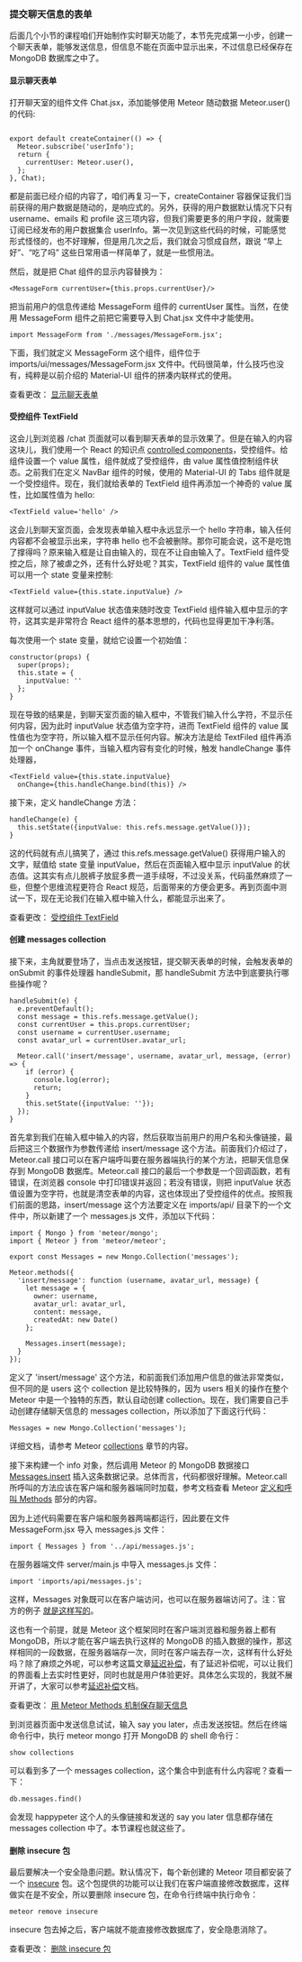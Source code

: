 ### 提交聊天信息的表单

后面几个小节的课程咱们开始制作实时聊天功能了，本节先完成第一小步，创建一个聊天表单，能够发送信息，但信息不能在页面中显示出来，不过信息已经保存在 MongoDB 数据库之中了。

#### 显示聊天表单

打开聊天室的组件文件 Chat.jsx，添加能够使用 Meteor 随动数据 Meteor.user() 的代码:

```

export default createContainer(() => {
  Meteor.subscribe('userInfo');
  return {
    currentUser: Meteor.user(),
  };
}, Chat);

```
都是前面已经介绍的内容了，咱们再复习一下，createContainer 容器保证我们当前获得的用户数据是随动的，是响应式的。另外，获得的用户数据默认情况下只有 username、emails 和 profile 这三项内容，但我们需要更多的用户字段，就需要订阅已经发布的用户数据集合 userInfo。第一次见到这些代码的时候，可能感觉形式怪怪的，也不好理解，但是用几次之后，我们就会习惯成自然，跟说 “早上好”、“吃了吗” 这些日常用语一样简单了，就是一些惯用法。

然后，就是把 Chat 组件的显示内容替换为：

```
<MessageForm currentUser={this.props.currentUser}/>

```
把当前用户的信息传递给 MessageForm 组件的 currentUser 属性。当然，在使用 MessageForm 组件之前把它需要导入到 Chat.jsx 文件中才能使用。

```
import MessageForm from './messages/MessageForm.jsx';

```
下面，我们就定义 MessageForm 这个组件，组件位于 imports/ui/messages/MessageForm.jsx 文件中。代码很简单，什么技巧也没有，纯粹是以前介绍的 Material-UI 组件的拼凑内联样式的使用。

查看更改： [显示聊天表单](https://coding.net/u/happypeter/p/meteor-react-bird-demo/git/commit/cf44a503ff85f32aae2aa00eff6ae06456f22d27)

#### 受控组件 TextField

这会儿到浏览器 /chat 页面就可以看到聊天表单的显示效果了。但是在输入的内容这块儿，我们使用一个 React 的知识点 [controlled components](https://facebook.github.io/react/docs/forms.html#controlled-components)，受控组件。给组件设置一个 value 属性，组件就成了受控组件，由 value 属性值控制组件状态。之前我们在定义 NavBar 组件的时候，使用的 Material-UI 的 Tabs 组件就是一个受控组件。现在，我们就给表单的 TextField 组件再添加一个神奇的 value 属性，比如属性值为 hello:

```
<TextField value='hello' />

```
这会儿到聊天室页面，会发现表单输入框中永远显示一个 hello 字符串，输入任何内容都不会被显示出来，字符串 hello 也不会被删除。那你可能会说，这不是吃饱了撑得吗？原来输入框是让自由输入的，现在不让自由输入了。TextField 组件受控之后，除了被虐之外，还有什么好处呢？其实，TextField 组件的 value 属性值可以用一个 state 变量来控制:

```
<TextField value={this.state.inputValue} />

```
这样就可以通过 inputValue 状态值来随时改变 TextField 组件输入框中显示的字符，这其实是非常符合 React 组件的基本思想的，代码也显得更加干净利落。

每次使用一个 state 变量，就给它设置一个初始值：

```
constructor(props) {
  super(props);
  this.state = {
    inputValue: ''
  };
}

```
现在导致的结果是，到聊天室页面的输入框中，不管我们输入什么字符，不显示任何内容，因为此时 inputValue 状态值为空字符，进而 TextField 组件的 value 属性值也为空字符，所以输入框不显示任何内容。解决方法是给 TextFiled 组件再添加一个 onChange 事件，当输入框内容有变化的时候，触发 handleChange 事件处理器，

```
<TextField value={this.state.inputValue}
  onChange={this.handleChange.bind(this)} />

```
接下来，定义 handleChange 方法：

```
handleChange(e) {
  this.setState({inputValue: this.refs.message.getValue()});
}

```
这的代码就有点儿搞笑了，通过 this.refs.message.getValue() 获得用户输入的文字，赋值给 state 变量 inputValue，然后在页面输入框中显示 inputValue 的状态值。这其实有点儿脱裤子放屁多费一道手续呀，不过没关系，代码虽然麻烦了一些，但整个思维流程更符合 React 规范，后面带来的方便会更多。再到页面中测试一下，现在无论我们在输入框中输入什么，都能显示出来了。

查看更改： [受控组件 TextField](https://coding.net/u/happypeter/p/meteor-react-bird-demo/git/commit/2961a6ebf4d0448512688e6bcd577a86c7ae3f5f)

#### 创建 messages collection

接下来，主角就要登场了，当点击发送按钮，提交聊天表单的时候，会触发表单的 onSubmit 的事件处理器 handleSubmit，那 handleSubmit 方法中到底要执行哪些操作呢？

```
handleSubmit(e) {
  e.preventDefault();
  const message = this.refs.message.getValue();
  const currentUser = this.props.currentUser;
  const username = currentUser.username;
  const avatar_url = currentUser.avatar_url;

  Meteor.call('insert/message', username, avatar_url, message, (error) => {
    if (error) {
      console.log(error);
      return;
    }
    this.setState({inputValue: ''});
  });
}

```
首先拿到我们在输入框中输入的内容，然后获取当前用户的用户名和头像链接，最后把这三个数据作为参数传递给 insert/message 这个方法。前面我们介绍过了，Meteor.call 接口可以在客户端呼叫要在服务器端执行的某个方法，把聊天信息保存到 MongoDB 数据库。Meteor.call 接口的最后一个参数是一个回调函数，若有错误，在浏览器 console 中打印错误并返回；若没有错误，则把 inputValue 状态值设置为空字符，也就是清空表单的内容，这也体现出了受控组件的优点。按照我们前面的思路，insert/message 这个方法要定义在 imports/api/ 目录下的一个文件中，所以新建了一个 messages.js 文件，添加以下代码：

```
import { Mongo } from 'meteor/mongo';
import { Meteor } from 'meteor/meteor';

export const Messages = new Mongo.Collection('messages');

Meteor.methods({
  'insert/message': function (username, avatar_url, message) {
    let message = {
      owner: username,
      avatar_url: avatar_url,
      content: message,
      createdAt: new Date()
    };

    Messages.insert(message);
  }
});

```
定义了 'insert/message' 这个方法，和前面我们添加用户信息的做法非常类似，但不同的是 users 这个 collection 是比较特殊的，因为 users 相关的操作在整个 Meteor 中是一个独特的东西，默认自动创建 collection。现在，我们需要自己手动创建存储聊天信息的 messages collection，所以添加了下面这行代码：

```
Messages = new Mongo.Collection('messages');

```
详细文档，请参考 Meteor [collections](http://docs.meteor.com/api/collections.html#Mongo-Collection) 章节的内容。

接下来构建一个 info 对象，然后调用 Meteor 的 MongoDB 数据接口 [Messages.insert](http://docs.meteor.com/api/collections.html#Mongo-Collection-insert) 插入这条数据记录。总体而言，代码都很好理解。Meteor.call 所呼叫的方法应该在客户端和服务器端同时加载，参考文档查看 Meteor [定义和呼叫 Methods](https://guide.meteor.com/methods.html#defining-and-calling) 部分的内容。

因为上述代码需要在客户端和服务器两端都运行，因此要在文件 MessageForm.jsx 导入 messages.js 文件：

```
import { Messages } from '../api/messages.js';

```
在服务器端文件 server/main.js 中导入 messages.js 文件：

```
import 'imports/api/messages.js';

```
这样，Messages 对象既可以在客户端访问，也可以在服务器端访问了。注：官方的例子 [就是这样写的](https://github.com/meteor/simple-todos-react/blob/master/server/main.js)。

这也有一个前提，就是 Meteor 这个框架同时在客户端浏览器和服务器上都有 MongoDB，所以才能在客户端去执行这样的 MongoDB 的插入数据的操作，那这样相同的一段数据，在服务器端存一次，同时在客户端去存一次，这样有什么好处吗？除了麻烦之外呢，可以参考这篇文章[延迟补偿](http://zh.discovermeteor.com/chapters/latency-compensation/)，有了延迟补偿呢，可以让我们的界面看上去实时性更好，同时也就是用户体验更好。具体怎么实现的，我就不展开讲了，大家可以参考[延迟补偿](http://zh.discovermeteor.com/chapters/latency-compensation/)文档。

查看更改： [用 Meteor Methods 机制保存聊天信息](https://coding.net/u/happypeter/p/meteor-react-bird-demo/git/commit/52838f9325e5cbc74c3e30f399678bcfb7844648)

到浏览器页面中发送信息试试，输入 say you later，点击发送按钮。然后在终端命令行中，执行 meteor mongo 打开 MongoDB 的 shell 命令行：

```
show collections

```
可以看到多了一个 messages collection，这个集合中到底有什么内容呢？查看一下：

```
db.messages.find()

```
会发现 happypeter 这个人的头像链接和发送的 say you later 信息都存储在 messages collection 中了。本节课程也就这些了。

#### 删除 insecure 包

最后要解决一个安全隐患问题。默认情况下，每个新创建的 Meteor 项目都安装了一个 [insecure](https://atmospherejs.com/meteor/insecure) 包。这个包提供的功能可以让我们在客户端直接修改数据库，这样做实在是不安全，所以要删除 insecure 包，在命令行终端中执行命令：

```
meteor remove insecure

```
insecure 包去掉之后，客户端就不能直接修改数据库了，安全隐患消除了。

查看更改： [删除 insecure 包](https://coding.net/u/happypeter/p/meteor-react-bird-demo/git/commit/1b287bae950e0fb552816b3b8575794e3c4bb2ad)

